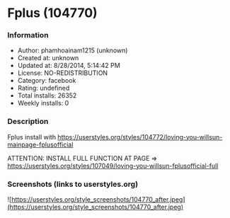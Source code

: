 # Fplus (104770)

### Information
- Author: phamhoainam1215 (unknown)
- Created at: unknown
- Updated at: 8/28/2014, 5:14:42 PM
- License: NO-REDISTRIBUTION
- Category: facebook
- Rating: undefined
- Total installs: 26352
- Weekly installs: 0


### Description
Fplus install with https://userstyles.org/styles/104772/loving-you-willsun-mainpage-fplusofficial

ATTENTION: INSTALL FULL FUNCTION AT PAGE => https://userstyles.org/styles/107049/loving-you-willsun-fplusofficial-full


### Screenshots (links to userstyles.org)
![https://userstyles.org/style_screenshots/104770_after.jpeg](https://userstyles.org/style_screenshots/104770_after.jpeg)


